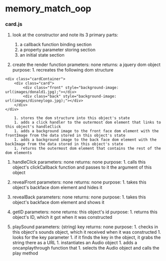 # memory_match_oop

### card.js

1. look at the constructor and note its 3 primary parts:
    1. a callback function binding section
    1. a property parameter storing section
    1. an initial state section

1. create the render function
    prameters: none
    returns: a jquery dom object
    purpose:
        1. recreates the following dom structure
```
<div class="cardContainer">
    <div class="card">
        <div class="front" style="background-image: url(images/donald1.jpg);"></div>
        <div class="back" style="background-image: url(images/disneylogo.jpg);"></div>
    </div>
</div>
```
        1. stores the dom structure into this object's state
        1. adds a click handler to the outermost dom element that links to this object's handleClick
        1. adds a background image to the front face dom element with the frontImage from the data stored in this object's state
        1. adds a background image to the back face dom element with the backImage from the data stored in this object's state
        1. returns the outermost dom element that contains the rest of the dom elements

1. handleClick
    parameters: none
    returns: none
    purpose: 
        1. calls this object's clickCallback function and passes to it the argument of this object

1. revealFront
    parameters: none
    returns: none
    purpose:
        1. takes this object's backface dom element and hides it
    
1. revealBack
    parameters: none
    returns: none
    purpose:
        1. takes this object's backface dom element and shows it
1. getID
    parameters: none
    returns: this object's id
    purpose:
        1. returns this object's ID, which it got when it was constructed
1. playSound
    parameters: (string) key
    returns: none
    purpose:
        1. checks in this object's sounds object, which it received when it was constructed
        1. looks for the key parameter
        1. if it finds the key in the object, it grabs the string there as a URL
        1. instantiates an Audio object
            1. adds a oncanplaythrough function that
                1. selects the Audio object and calls the play method
